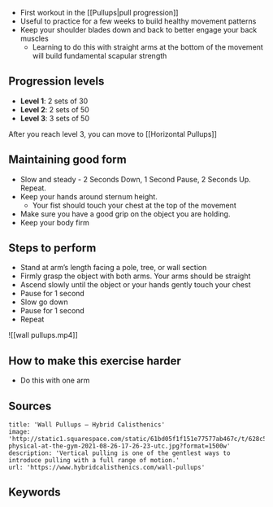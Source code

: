 - First workout in the [[Pullups|pull progression]]
- Useful to practice for a few weeks to build healthy movement patterns
- Keep your shoulder blades down and back to better engage your back muscles
	- Learning to do this with straight arms at the bottom of the movement will build fundamental scapular strength

## Progression levels
- **Level 1**: 2 sets of 30
- **Level 2**: 2 sets of 50
- **Level 3**: 3 sets of 50

After you reach level 3, you can move to [[Horizontal Pullups]]

## Maintaining good form
- Slow and steady - 2 Seconds Down, 1 Second Pause, 2 Seconds Up. Repeat.
- Keep your hands around sternum height.
	- Your fist should touch your chest at the top of the movement
- Make sure you have a good grip on the object you are holding.
- Keep your body firm

## Steps to perform
- Stand at arm’s length facing a pole, tree, or wall section
- Firmly grasp the object with both arms. Your arms should be straight
- Ascend slowly until the object or your hands gently touch your chest
- Pause for 1 second
- Slow go down
- Pause for 1 second
- Repeat

![[wall pullups.mp4]]

## How to make this exercise harder
- Do this with one arm

## Sources
```embed
title: 'Wall Pullups — Hybrid Calisthenics'
image: 'http://static1.squarespace.com/static/61bd05f1f151e77577ab467c/t/628c595ad9d04d7269426557/1653365082508/getting-physical-at-the-gym-2021-08-26-17-26-23-utc.jpg?format=1500w'
description: 'Vertical pulling is one of the gentlest ways to introduce pulling with a full range of motion.'
url: 'https://www.hybridcalisthenics.com/wall-pullups'
```

## Keywords
